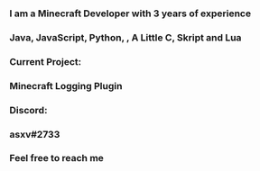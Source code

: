 ### I am a Minecraft Developer with 3 years of experience
### Java, JavaScript, Python, , A Little C, Skript and Lua

### Current Project:
### Minecraft Logging Plugin

### Discord:
### asxv#2733
### Feel free to reach me
